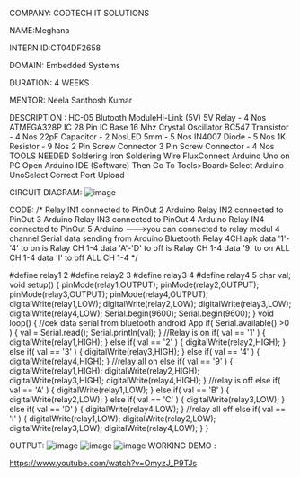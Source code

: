 COMPANY: CODTECH IT SOLUTIONS

NAME:Meghana

INTERN ID:CT04DF2658

DOMAIN: Embedded Systems

DURATION: 4 WEEKS

MENTOR: Neela Santhosh Kumar

DESCRIPTION : HC-05 Blutooth ModuleHi-Link (5V) 5V Relay - 4 Nos ATMEGA328P IC 28 Pin IC Base 16 Mhz Crystal Oscillator BC547 Transistor - 4 Nos 22pF Capacitor - 2 NosLED 5mm - 5 Nos IN4007 Diode - 5 Nos 1K Resistor - 9 Nos 2 Pin Screw Connector 3 Pin Screw Connector - 4 Nos TOOLS NEEDED Soldering Iron Soldering Wire FluxConnect Arduino Uno on PC Open Arduino IDE (Software) Then Go To Tools>Board>Select Arduino UnoSelect Correct Port Upload

CIRCUIT DIAGRAM:
![image](https://github.com/user-attachments/assets/52573a7f-2e0c-4250-8495-d97d1e795c30)

CODE:
/*
Relay IN1 connected to PinOut 2 Arduino
Relay IN2 connected to PinOut 3 Arduino
Relay IN3 connected to PinOut 4 Arduino
Relay IN4 connected to PinOut 5 Arduino
--->you can connected to relay modul 4 channel
Serial data sending from Arduino Bluetooth Relay 4CH.apk
data '1'-'4' to on is Ralay CH 1-4
data 'A'-'D' to off is Ralay CH 1-4
data '9' to on ALL CH 1-4
data 'I' to off ALL CH 1-4
*/

#define relay1 2
#define relay2 3
#define relay3 4
#define relay4 5
char val;
void setup() {
 pinMode(relay1,OUTPUT);
 pinMode(relay2,OUTPUT);
 pinMode(relay3,OUTPUT);
 pinMode(relay4,OUTPUT);
 digitalWrite(relay1,LOW);
 digitalWrite(relay2,LOW);
 digitalWrite(relay3,LOW);
 digitalWrite(relay4,LOW);
 Serial.begin(9600);
 Serial.begin(9600);
}
void loop() {
//cek data serial from bluetooth android App
if( Serial.available() >0 ) {
 val = Serial.read();
 Serial.println(val); 
}
//Relay is on
 if( val == '1' ) {
 digitalWrite(relay1,HIGH); }
 else if( val == '2' ) {
 digitalWrite(relay2,HIGH); }
 else if( val == '3' ) {
 digitalWrite(relay3,HIGH); }
 else if( val == '4' ) {
 digitalWrite(relay4,HIGH); }
 //relay all on
 else if( val == '9' ) {
 digitalWrite(relay1,HIGH);
 digitalWrite(relay2,HIGH);
 digitalWrite(relay3,HIGH);
 digitalWrite(relay4,HIGH);
}
//relay is off
 else if( val == 'A' ) {
 digitalWrite(relay1,LOW); }
 else if( val == 'B' ) {
 digitalWrite(relay2,LOW); }
 else if( val == 'C' ) {
 digitalWrite(relay3,LOW); }
 else if( val == 'D' ) {
 digitalWrite(relay4,LOW); }
 //relay all off 
 else if( val == 'I' ) {
 digitalWrite(relay1,LOW);
 digitalWrite(relay2,LOW);
 digitalWrite(relay3,LOW);
 digitalWrite(relay4,LOW);
}
}

OUTPUT:
![image](https://github.com/user-attachments/assets/61378f87-6b0b-4f77-9ed8-656b72217b36)
![image](https://github.com/user-attachments/assets/3f4aca69-4716-4bb3-96b5-c9824e9b674e)
![image](https://github.com/user-attachments/assets/b72bff2a-1458-4239-a78d-53ae30817da4)
WORKING DEMO :

https://www.youtube.com/watch?v=OmyzJ_P9TJs
